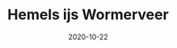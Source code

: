---
layout: Post
title: Hemels ijs Wormerveer
description: The Time Traveller (for so it will be convenient to speak of him) was expounding a recondite matter to us.
date: '2020-10-22'
tags:
  - webflow
  - javascript
  - html
  - css
logo:
  src: /icons/logo-3.svg
  alt: Company X
images:
  - src: /projects/hemels-desktop.png
    alt: Homepage
    overlay:
      src: /projects/hemels-mobile.png
      alt: Control Panel Mobile
  - src: /projects/hemels-desktop.png
    alt: Menu kaarten
  - src: /projects/hemels-desktop.png
    alt: Over ons
attributes:
  - label: Duur
    value: 3 Weken
  - label: Rol
    value: Restaurant
  - label: Atmosfeer
    value: Uitnodigend
  - label: Technologie
    value: Webflow
---